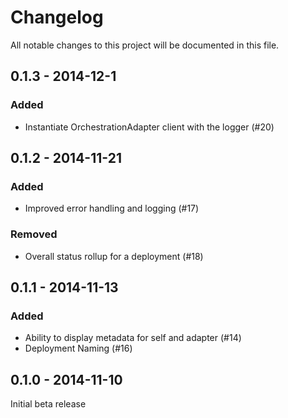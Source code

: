 # Changelog
All notable changes to this project will be documented in this file.

0.1.3 - 2014-12-1
------------------
### Added
- Instantiate OrchestrationAdapter client with the logger (#20)

0.1.2 - 2014-11-21
------------------
### Added
- Improved error handling and logging (#17)

### Removed
- Overall status rollup for a deployment (#18)

0.1.1 - 2014-11-13
------------------
### Added
- Ability to display metadata for self and adapter (#14)
- Deployment Naming (#16)

0.1.0 - 2014-11-10
------------------

Initial beta release
